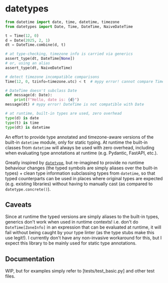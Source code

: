 # datetypes

```python
from datetime import date, time, datetime, timezone
from datetypes import Date, Time, DateTime, NaiveDateTime

t = Time(12, 0)
d = Date(2025, 2, 1)
dt = DateTime.combine(d, t)

# at type-checking, timezone info is carried via generics
assert_type(dt, DateTime[None])
# or, using an alias
assert_type(dt, NaiveDateTime)

# detect timezone incompatible comparisons
Time(12, 0, tzinfo=timezone.utc) < t  # mypy error! cannot compare Time[timezone] with NaiveTime

# DateTime doesn't subclass Date
def message(d: Date):
    print(f"Hello, date is: {d}")
message(dt) # mypy error! DateTime is not compatible with Date

# at runtime, built-in types are used, zero overhead
type(d) is date
type(t) is time
type(dt) is datetime
```

An effort to provide type annotated and timezone-aware versions of the built-in
`datetime` module, only for static typing. At runtime the built-in classes from
`datetime` will always be used with zero overhead, including when evaluating
type annotations at runtime (e.g. Pydantic, FastAPI, etc.).

Greatly inspired by [`datetype`](https://github.com/glyph/DateType), but
re-imagined to provide no runtime behaviour changes (the typed symbols are
simply aliases over the built-in types) + clean type information subclassing
types from `datetime`, so that typed counterparts can be used in places where
original types are expected (e.g. existing libraries) without having to manually
cast (as compared to `datetype.concrete()`).

## Caveats

Since at runtime the typed versions are simply aliases to the built-in types,
generics don't work when used in runtime contexts! i.e. don't do
`DateTime[ZoneInfo]` in an expression that can be evaluated at runtime, it will
fail without being caught by your type linter (as the type stubs make this use
legit!). I currently don't have any non-invasive workaround for this, but I
expect this library to be mainly used for static type annotations.

## Documentation

WIP, but for examples simply refer to [tests/test_basic.py] and other test
files.
